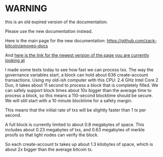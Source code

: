 WARNING
========

this is an old expired version of the documentation.

Please use the new documentation instead. 

Here is the main page for the new documentation: https://github.com/zack-bitcoin/amoveo-docs 

And [here is the link for the newest version of the page you are currently looking at](https://github.com/zack-bitcoin/amoveo-docs/blob/master//progress_reports/tx_speed_January_2018.md)

I made some tests today to see how fast we can process txs.
The way the governance variables start, a block can hold about 636 create-account transactions.
Using my old-ish computer with this CPU: 2.4 GHz Intel Core 2 Duo, it takes about 11 second to process a block that is completely filled.
We can safely support block times about 10x bigger than the average time to process a block, so this means a 110-second blocktime should be secure.
We will still start with a 10 minute blocktime for a safety margin.

This means that the initial rate of txs will be slightly faster than 1 tx per second.

A full block is currently limited to about 0.8 megabytes of space.
This includes about 0.23 megabytes of txs, and 0.63 megabytes of merkle proofs so that light nodes can verify the block.

So each create-account tx takes up about 1.3 kilobytes of space, which is about 2x bigger than the average bitcoin tx.
